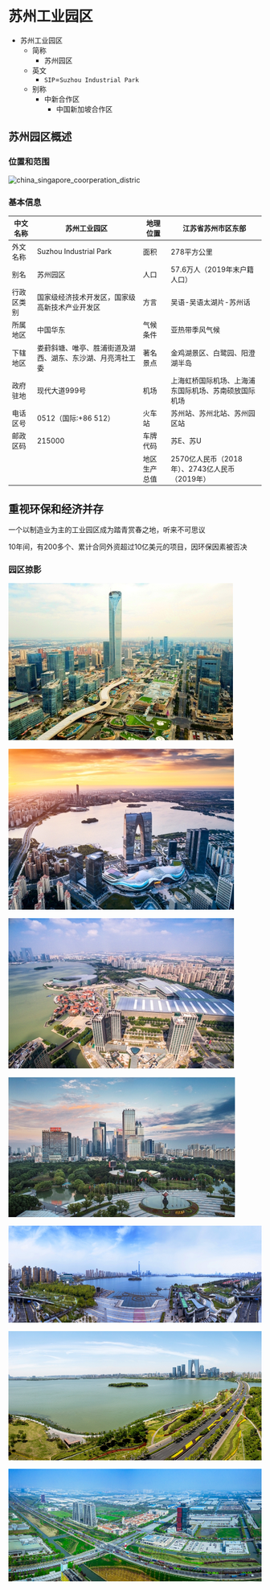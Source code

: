 # 苏州工业园区

* 苏州工业园区
  * 简称
    * 苏州园区
  * 英文
    * `SIP`=`Suzhou Industrial Park`
  * 别称
    * 中新合作区
      * 中国新加坡合作区

## 苏州园区概述

### 位置和范围

![china_singapore_coorperation_distric](../../assets/img/china_singapore_coorperation_distric.png)

### 基本信息

| 中文名称 | 苏州工业园区 | 地理位置 | 江苏省苏州市区东部 |
| ------- | ---------- | ------ | --------------- |
| 外文名称 | Suzhou Industrial Park | 面积 | 278平方公里 |
| 别名 | 苏州园区 | 人口 | 57.6万人（2019年末户籍人口） |
| 行政区类别 | 国家级经济技术开发区，国家级高新技术产业开发区 | 方言 | 吴语-吴语太湖片-苏州话 |
| 所属地区 | 中国华东 | 气候条件 | 亚热带季风气候 |
| 下辖地区 | 娄葑斜塘、唯亭、胜浦街道及湖西、湖东、东沙湖、月亮湾社工委 | 著名景点 | 金鸡湖景区、白鹭园、阳澄湖半岛 |
| 政府驻地 | 现代大道999号 | 机场 | 上海虹桥国际机场、上海浦东国际机场、苏南硕放国际机场 |
| 电话区号 | 0512（国际:+86 512） | 火车站 | 苏州站、苏州北站、苏州园区站 |
| 邮政区码 | 215000 | 车牌代码 | 苏E、苏U |
|   |   | 地区生产总值 | 2570亿人民币（2018年）、2743亿人民币（2019年） |

## 重视环保和经济并存

一个以制造业为主的工业园区成为踏青赏春之地，听来不可思议

10年间，有200多个、累计合同外资超过10亿美元的项目，因环保因素被否决

### 园区掠影

![sip_view_ifs](../assets/img/sip_view_ifs.png)

![sip_view_east_door](../assets/img/sip_view_east_door.png)

![sip_view_expo_center](../assets/img/sip_view_expo_center.png)

![sip_view_manage_center](../assets/img/sip_view_manage_center.png)

![sip_view_lake_fountain](../assets/img/sip_view_lake_fountain.png)

![sip_view_jinji_lake](../assets/img/sip_view_jinji_lake.png)

![sip_view_core_line](../assets/img/sip_view_core_line.png)
